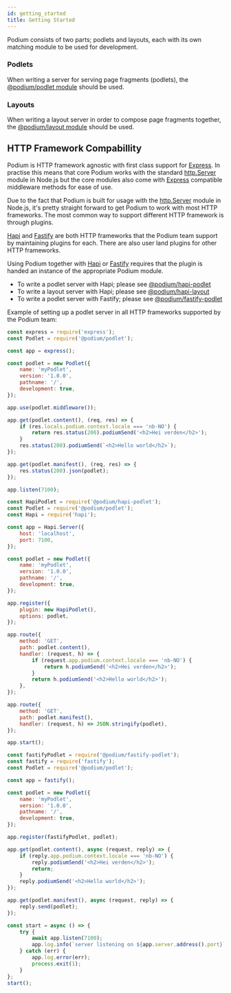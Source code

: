 ```yaml
---
id: getting_started
title: Getting Started
---
```


Podium consists of two parts; podlets and layouts, each with its own matching module to be used for development.

### Podlets

When writing a server for serving page fragments (podlets), the [@podium/podlet module](api/podlet.md) should be used.

### Layouts

When writing a layout server in order to compose page fragments together, the [@podium/layout module](api/layout.md) should be used.

## HTTP Framework Compabillity

Podium is HTTP framework agnostic with first class support for [Express]. In
practise this means that core Podium works with the standard [http.Server]
module in Node.js but the core modules also come with [Express] compatible
middleware methods for ease of use.

Due to the fact that Podium is built for usage with the [http.Server] module in
Node.js, it's pretty straight forward to get Podium to work with most HTTP frameworks. The most
common way to support different HTTP framework is through plugins.

[Hapi] and [Fastify] are both HTTP frameworks that the Podium team support by
maintaining plugins for each. There are also user land plugins
for other HTTP frameworks.

Using Podium together with [Hapi] or [Fastify] requires that the
plugin is handed an instance of the appropriate Podium module.

-   To write a podlet server with Hapi; please see [@podium/hapi-podlet]
-   To write a layout server with Hapi; please see [@podium/hapi-layout]
-   To write a podlet server with Fastify; please see [@podium/fastify-podlet]

Example of setting up a podlet server in all HTTP frameworks supported by the Podium team:

<!--DOCUSAURUS_CODE_TABS-->
<!--Express-->

```js
const express = require('express');
const Podlet = require('@podium/podlet');

const app = express();

const podlet = new Podlet({
    name: 'myPodlet',
    version: '1.0.0',
    pathname: '/',
    development: true,
});

app.use(podlet.middleware());

app.get(podlet.content(), (req, res) => {
    if (res.locals.podium.context.locale === 'nb-NO') {
        return res.status(200).podiumSend('<h2>Hei verden</h2>');
    }
    res.status(200).podiumSend(`<h2>Hello world</h2>`);
});

app.get(podlet.manifest(), (req, res) => {
    res.status(200).json(podlet);
});

app.listen(7100);
```

<!--Hapi-->

```js
const HapiPodlet = require('@podium/hapi-podlet');
const Podlet = require('@podium/podlet');
const Hapi = require('hapi');

const app = Hapi.Server({
    host: 'localhost',
    port: 7100,
});

const podlet = new Podlet({
    name: 'myPodlet',
    version: '1.0.0',
    pathname: '/',
    development: true,
});

app.register({
    plugin: new HapiPodlet(),
    options: podlet,
});

app.route({
    method: 'GET',
    path: podlet.content(),
    handler: (request, h) => {
        if (request.app.podium.context.locale === 'nb-NO') {
            return h.podiumSend('<h2>Hei verden</h2>');
        }
        return h.podiumSend('<h2>Hello world</h2>');
    },
});

app.route({
    method: 'GET',
    path: podlet.manifest(),
    handler: (request, h) => JSON.stringify(podlet),
});

app.start();
```

<!--Fastify-->

```js
const fastifyPodlet = require('@podium/fastify-podlet');
const fastify = require('fastify');
const Podlet = require('@podium/podlet');

const app = fastify();

const podlet = new Podlet({
    name: 'myPodlet',
    version: '1.0.0',
    pathname: '/',
    development: true,
});

app.register(fastifyPodlet, podlet);

app.get(podlet.content(), async (request, reply) => {
    if (reply.app.podium.context.locale === 'nb-NO') {
        reply.podiumSend('<h2>Hei verden</h2>');
        return;
    }
    reply.podiumSend('<h2>Hello world</h2>');
});

app.get(podlet.manifest(), async (request, reply) => {
    reply.send(podlet);
});

const start = async () => {
    try {
        await app.listen(7100);
        app.log.info(`server listening on ${app.server.address().port}`);
    } catch (err) {
        app.log.error(err);
        process.exit(1);
    }
};
start();
```

<!--END_DOCUSAURUS_CODE_TABS-->

[@podium/fastify-podlet]: https://github.com/podium-lib/fastify-podlet
[@podium/hapi-podlet]: https://github.com/podium-lib/hapi-podlet
[@podium/hapi-layout]: https://github.com/podium-lib/hapi-layout
[http.server]: https://nodejs.org/dist/latest-v12.x/docs/api/http.html#http_class_http_server
[express]: https://expressjs.com/
[fastify]: https://www.fastify.io/
[hapi]: https://hapijs.com/
